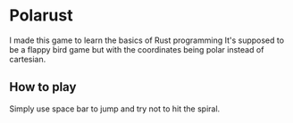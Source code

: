 # Polarust
I made this game to learn the basics of Rust programming
It's supposed to be a flappy bird game but with the coordinates being polar instead of cartesian.

## How to play
Simply use space bar to jump and try not to hit the spiral.